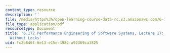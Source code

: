 ```yaml
---
content_type: resource
description: ''
file: /media/https%3A/open-learning-course-data-rc.s3.amazonaws.com/6-172-performance-engineering-of-software-systems-fall-2018/fc3b846f6e13e15e4982a92369ca3825_MIT6_172F18_lec17.pdf
file_type: application/pdf
resourcetype: Document
title: '6.172 Performance Engineering of Software Systems, Lecture 17: Synchronization
  Without Locks'
uid: fc3b846f-6e13-e15e-4982-a92369ca3825
---
```

